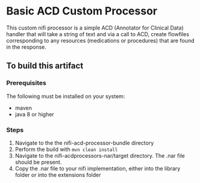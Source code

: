 # Basic ACD Custom Processor

This custom nifi processor is a simple ACD (Annotator for Clinical Data) handler that will take a string of text and
via a call to ACD, create flowfiles corresponding to any resources (medications or procedures)
that are found in the response.

## To build this artifact

### Prerequisites

The following must be installed on your system:

- maven
- java 8 or higher

### Steps

1. Navigate to the the nifi-acd-processor-bundle directory
1. Perform the build with `mvn clean install`
1. Navigate to the nifi-acdprocessors-nar/target directory. The .nar file should be present.  
1. Copy the .nar file to your nifi implementation, either into the library folder or into the extensions folder
